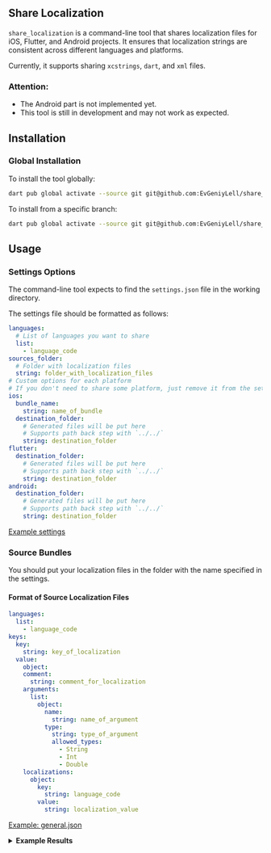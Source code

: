 ## Share Localization

`share_localization` is a command-line tool that shares localization files for iOS, Flutter, and Android projects. It ensures that localization strings are consistent across different languages and platforms.

Currently, it supports sharing `xcstrings`, `dart`, and `xml` files.

### Attention:
- The Android part is not implemented yet.
- This tool is still in development and may not work as expected.

## Installation

### Global Installation

To install the tool globally:

```bash
dart pub global activate --source git git@github.com:EvGeniyLell/share_localization.git
```

To install from a specific branch:

```bash
dart pub global activate --source git git@github.com:EvGeniyLell/share_localization.git --git-ref BranchName
```

## Usage

### Settings Options

The command-line tool expects to find the `settings.json` file in the working directory.

The settings file should be formatted as follows:

```yaml
languages:
  # List of languages you want to share
  list:
    - language_code
sources_folder:
  # Folder with localization files
  string: folder_with_localization_files
# Custom options for each platform
# If you don't need to share some platform, just remove it from the settings
ios:
  bundle_name:
    string: name_of_bundle
  destination_folder:
    # Generated files will be put here
    # Supports path back step with `../../`
    string: destination_folder
flutter:
  destination_folder:
    # Generated files will be put here
    # Supports path back step with `../../`
    string: destination_folder
android:
  destination_folder:
    # Generated files will be put here
    # Supports path back step with `../../`
    string: destination_folder
```

[Example settings](example/Settings.json)

### Source Bundles

You should put your localization files in the folder with the name specified in the settings.

#### Format of Source Localization Files

```yaml
languages:
  list:
    - language_code
keys:
  key:
    string: key_of_localization
  value:
    object:
    comment:
      string: comment_for_localization
    arguments:
      list:
        object:
          name:
            string: name_of_argument
          type:
            string: type_of_argument
            allowed_types:
              - String
              - Int
              - Double
    localizations:
      object:
        key:
          string: language_code
        value:
          string: localization_value
```

[Example: general.json](example/bundles/general.json)

<details>
<summary><strong>Example Results</strong></summary>

##### iOS:
[General.swift](example/results/ios/General.swift)

[General.xcstrings](example/results/ios/General.xcstrings)

##### Flutter:
[general.dart](example/results/flutter/general.dart)

[general_en.dart](example/results/flutter/general_en.dart)

##### Android: not implemented yet
[General.swift](example/results/flutter/...)

[General.xcstrings](example/results/flutter/...)
</details>